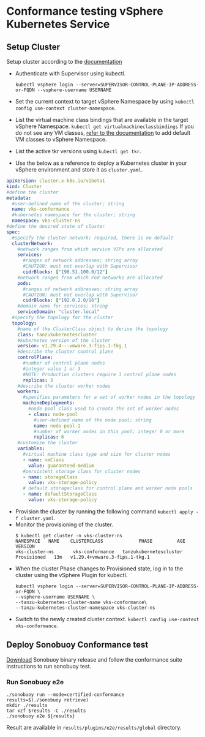 # Conformance testing vSphere Kubernetes Service

## Setup Cluster

Setup cluster according to the [documentation](https://docs.vmware.com/en/VMware-vSphere/8.0/vsphere-with-tanzu-tkg/GUID-918803BD-123E-43A5-9843-250F3E20E6F2.html)

* Authenticate with Supervisor using kubectl.
    ``` shell
    kubectl vsphere login --server=SUPERVISOR-CONTROL-PLANE-IP-ADDRESS-or-FQDN --vsphere-username USERNAME
    ```

* Set the current context to target vSphere Namespace by using
  ```kubectl config use-context cluster-namespace```.
* List the virtual machine class bindings that are available in the target vSphere Namespace.
  ```kubectl get virtualmachineclassbindings``` If you do not see any VM classes, [refer to the documentation](https://docs.vmware.com/en/VMware-vSphere/8.0/vsphere-with-tanzu-tkg/GUID-1F93941C-75CF-4522-94B4-64B96962CDAA.html#associate-vm-classes-with-the-vsphere-namespace-4) to add default VM classes to vSphere Namespace.
* List the active tkr versions using `kubectl get tkr`.
* Use the below as a reference to deploy a Kubernetes cluster in your vSphere environment and store it as `cluster.yaml`.
```yaml
apiVersion: cluster.x-k8s.io/v1beta1
kind: Cluster
#define the cluster
metadata:
  #user-defined name of the cluster; string
  name: vks-conformance
  #kubernetes namespace for the cluster; string
  namespace: vks-cluster-ns
#define the desired state of cluster
spec:
  #specify the cluster network; required, there is no default
  clusterNetwork:
    #network ranges from which service VIPs are allocated
    services:
      #ranges of network addresses; string array
      #CAUTION: must not overlap with Supervisor
      cidrBlocks: ["198.51.100.0/12"]
    #network ranges from which Pod networks are allocated
    pods:
      #ranges of network addresses; string array
      #CAUTION: must not overlap with Supervisor
      cidrBlocks: ["192.0.2.0/16"]
    #domain name for services; string
    serviceDomain: "cluster.local"
  #specify the topology for the cluster
  topology:
    #name of the ClusterClass object to derive the topology
    class: tanzukubernetescluster
    #kubernetes version of the cluster 
    version: v1.29.4---vmware.3-fips.1-tkg.1
    #describe the cluster control plane
    controlPlane:
      #number of control plane nodes
      #integer value 1 or 3
      #NOTE: Production clusters require 3 control plane nodes
      replicas: 3
    #describe the cluster worker nodes
    workers:
      #specifies parameters for a set of worker nodes in the topology
      machineDeployments:
        #node pool class used to create the set of worker nodes
        - class: node-pool
          #user-defined name of the node pool; string
          name: node-pool-1
          #number of worker nodes in this pool; integer 0 or more
          replicas: 6
    #customize the cluster
    variables:
      #virtual machine class type and size for cluster nodes
      - name: vmClass
        value: guaranteed-medium
      #persistent storage class for cluster nodes
      - name: storageClass
        value: vks-storage-policy
      # default storageclass for control plane and worker node pools
      - name: defaultStorageClass
        value: vks-storage-policy
  ```
* Provision the cluster by running the following command
  ``kubectl apply -f cluster.yaml``.
* Monitor the provisioning of the cluster.
  ```shell
  $ kubectl get cluster -n vks-cluster-ns
  NAMESPACE   NAME    CLUSTERCLASS             PHASE         AGE   VERSION
  vks-cluster-ns       vks-conformance   tanzukubernetescluster   Provisioned   13m   v1.29.4+vmware.3-fips.1-tkg.1
  ```
* When the cluster Phase changes to Provisioned state, log in to the cluster using the vSphere Plugin for kubectl.
  ```shell
  kubectl vsphere login --server=SUPERVISOR-CONTROL-PLANE-IP-ADDRESS-or-FQDN \
  --vsphere-username USERNAME \
  --tanzu-kubernetes-cluster-name vks-conformance\
  --tanzu-kubernetes-cluster-namespace vks-cluster-ns
  ```
* Switch to the newly created cluster context.
  ``kubectl config use-context vks-conformance``.


## Deploy Sonobuoy Conformance test

[Download](https://github.com/vmware-tanzu/sonobuoy)  Sonobuoy binary release and follow the conformance suite instructions to run sonobuoy test.


### Run Sonobuoy e2e
```
./sonobuoy run --mode=certified-conformance
results=$(./sonobuoy retrieve)
mkdir ./results
tar xzf $results -C ./results
./sonobuoy e2e ${results}
```
Result are available in `results/plugins/e2e/results/global` directory. 